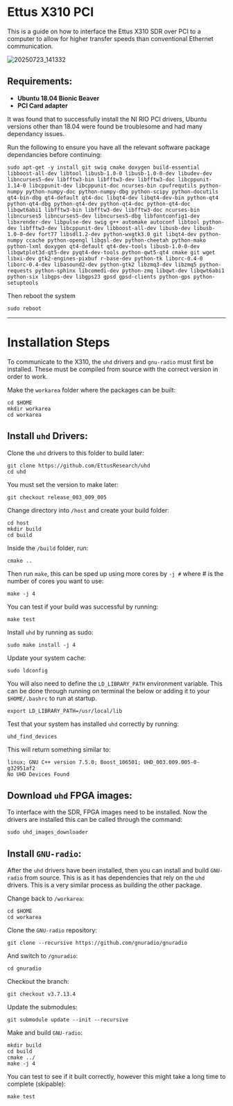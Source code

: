 # Ettus X310 PCI
This is a guide on how to interface the Ettus X310 SDR over PCI to a computer to allow for higher transfer speeds than conventional Ethernet communication.

![20250723_141332](https://github.com/user-attachments/assets/8d5df17c-d2ce-450b-85a0-76698ad5d22e)

## Requirements:

- **Ubuntu 18.04 Bionic Beaver**
- **PCI Card adapter**

It was found that to successfully install the NI RIO PCI drivers, Ubuntu versions other than 18.04 were found be troublesome and had many dependancy issues.

Run the following to ensure you have all the relevant software package dependancies before continuing:

```shell
sudo apt-get -y install git swig cmake doxygen build-essential libboost-all-dev libtool libusb-1.0-0 libusb-1.0-0-dev libudev-dev libncurses5-dev libfftw3-bin libfftw3-dev libfftw3-doc libcppunit-1.14-0 libcppunit-dev libcppunit-doc ncurses-bin cpufrequtils python-numpy python-numpy-doc python-numpy-dbg python-scipy python-docutils qt4-bin-dbg qt4-default qt4-doc libqt4-dev libqt4-dev-bin python-qt4 python-qt4-dbg python-qt4-dev python-qt4-doc python-qt4-doc libqwt6abi1 libfftw3-bin libfftw3-dev libfftw3-doc ncurses-bin libncurses5 libncurses5-dev libncurses5-dbg libfontconfig1-dev libxrender-dev libpulse-dev swig g++ automake autoconf libtool python-dev libfftw3-dev libcppunit-dev libboost-all-dev libusb-dev libusb-1.0-0-dev fort77 libsdl1.2-dev python-wxgtk3.0 git libqt4-dev python-numpy ccache python-opengl libgsl-dev python-cheetah python-mako python-lxml doxygen qt4-default qt4-dev-tools libusb-1.0-0-dev libqwtplot3d-qt5-dev pyqt4-dev-tools python-qwt5-qt4 cmake git wget libxi-dev gtk2-engines-pixbuf r-base-dev python-tk liborc-0.4-0 liborc-0.4-dev libasound2-dev python-gtk2 libzmq3-dev libzmq5 python-requests python-sphinx libcomedi-dev python-zmq libqwt-dev libqwt6abi1 python-six libgps-dev libgps23 gpsd gpsd-clients python-gps python-setuptools
```

Then reboot the system

```shell
sudo reboot
```

---
# Installation Steps

To communicate to the X310, the `uhd` drivers and `gnu-radio` must first be installed. These must be compiled from source with the correct version in order to work.

Make the `workarea` folder where the packages can be built:

```shell
cd $HOME
mkdir workarea
cd workarea
```

## Install `uhd` Drivers:

Clone the `uhd` drivers to this folder to build later:

```shell
git clone https://github.com/EttusResearch/uhd
cd uhd
```

You must set the version to make later:

```shell
git checkout release_003_009_005
```

Change directory into `/host` and create your build folder:

```shell
cd host
mkdir build
cd build
```

Inside the `/build` folder, run:

```shell
cmake ..
```

Then run `make`, this can be sped up using more cores by `-j #` where # is the number of cores you want to use:

```shell
make -j 4
```

You can test if your build was successful by running:

```shell
make test
```

Install `uhd` by running as sudo:

```shell
sudo make install -j 4
```

Update your system cache:

```shell
sudo ldconfig
```

You will also need to define the `LD_LIBRARY_PATH` environment variable. This can be done through running on terminal the below or adding it to your `$HOME/.bashrc` to run at startup.

```shell
export LD_LIBRARY_PATH=/usr/local/lib
```

Test that your system has installed `uhd` correctly by running:

```shell
uhd_find_devices
```

This will return something similar to:
```
linux; GNU C++ version 7.5.0; Boost_106501; UHD_003.009.005-0-g32951af2
No UHD Devices Found
```

## Download `uhd` FPGA images:

To interface with the SDR, FPGA images need to be installed. Now the drivers are installed this can be called through the command:

```shell
sudo uhd_images_downloader
```

## Install `GNU-radio`:

After the `uhd` drivers have been installed, then you can install and build `GNU-radio` from source. This is as it has dependencies that rely on the `uhd` drivers. This is a very similar process as building the other package.

Change back to `/workarea`:

```shell
cd $HOME
cd workarea
```

Clone the `GNU-radio` repository:

```shell
git clone --recursive https://github.com/gnuradio/gnuradio
```

And switch to `/gnuradio`:

```shell
cd gnuradio
```

Checkout the branch:

```shell
git checkout v3.7.13.4
```

Update the submodules:

```shell
git submodule update --init --recursive
```

Make and build `GNU-radio`:

```shell
mkdir build
cd build
cmake ../
make -j 4
```

You can test to see if it built correctly, however this might take a long time to complete (skipable):

```shell
make test
```

